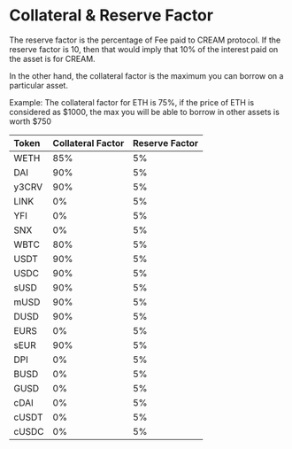 # Collateral & Reserve Factor

The reserve factor is the percentage of Fee paid to CREAM protocol. If the reserve factor is 10, then that would imply that 10% of the interest paid on the asset is for CREAM.

In the other hand, the collateral factor is the maximum you can borrow on a particular asset.

Example: The collateral factor for ETH is 75%, if the price of ETH is considered as $1000, the max you will be able to borrow in other assets is worth $750

| Token | Collateral Factor | Reserve Factor |
| :--- | :--- | :--- |
| WETH | 85% | 5% |
| DAI | 90% | 5% |
| y3CRV | 90% | 5% |
| LINK | 0% | 5% |
| YFI | 0% | 5% |
| SNX | 0% | 5% |
| WBTC | 80% | 5% |
| USDT | 90% | 5% |
| USDC | 90% | 5% |
| sUSD | 90% | 5% |
| mUSD | 90% | 5% |
| DUSD | 90% | 5% |
| EURS | 0% | 5% |
| sEUR | 90% | 5% |
| DPI | 0% | 5% |
| BUSD | 0% | 5% |
| GUSD | 0% | 5% |
| cDAI | 0% | 5% |
| cUSDT | 0% | 5% |
| cUSDC | 0% | 5% |



